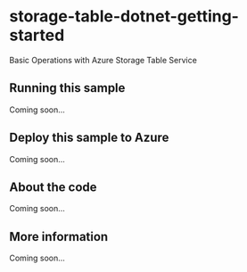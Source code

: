 # storage-table-dotnet-getting-started
Basic Operations with Azure Storage Table Service 
## Running this sample
Coming soon...
## Deploy this sample to Azure
Coming soon...
## About the code
Coming soon...
## More information
Coming soon...